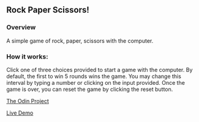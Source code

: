 ## Rock Paper Scissors! 

### Overview

A simple game of rock, paper, scissors with the computer. 

### How it works:

Click one of three choices provided to start a game with the computer. By default, the first to win 5 rounds wins the game. You may change this interval by typing a number or clicking on the input provided. Once the game is over, you can reset the game by clicking the reset button.

[The Odin Project](https://www.theodinproject.com/courses/foundations/lessons/rock-paper-scissors)

[Live Demo](https://alex-lvl.github.io/rock-paper-scissors/)

